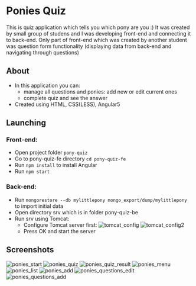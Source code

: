 # Ponies Quiz
This is quiz application which tells you which pony are you :) It was created by small group of studens and I was developing 
front-end and connecting it to back-end. Only part of front-end which was created by another student was question form functionality (displaying data from back-end and navigating through questions)

## About
* In this application you can:
  - manage all questions and ponies: add new or edit current ones
  - complete quiz and see the answer
* Created using HTML, CSS(LESS), Angular5

## Launching

### Front-end:
* Open project folder `pony-quiz`
* Go to pony-quiz-fe directory `cd pony-quiz-fe`
* Run `npm install` to install Angular
* Run `npm start`

### Back-end:
* Run `mongorestore --db mylittlepony mongo_export/dump/mylittlepony` to import initial data
* Open directory srv which is in folder pony-quiz-be
* Run srv using Tomcat:
  - Configure Tomcat server first:
![tomcat_config](https://user-images.githubusercontent.com/17141606/40879024-81098548-66a2-11e8-90c0-aaf233fce745.png)
![tomcat_config2](https://user-images.githubusercontent.com/17141606/40879023-80e921b8-66a2-11e8-9227-4e6a4e8e3f85.png)
  - Press OK and start the server

## Screenshots

![ponies_start](https://user-images.githubusercontent.com/17141606/40878857-e110ebf0-669f-11e8-84ad-beef7609835f.PNG)
![ponies_quiz](https://user-images.githubusercontent.com/17141606/40878855-e0c97770-669f-11e8-81c3-32a75b2fc669.PNG)
![ponies_quiz_result](https://user-images.githubusercontent.com/17141606/40878856-e0ed7878-669f-11e8-8b6f-84bf9b7e4853.PNG)
![ponies_menu](https://user-images.githubusercontent.com/17141606/40878858-e12a3632-669f-11e8-96aa-06af03da2c67.PNG)
![ponies_list](https://user-images.githubusercontent.com/17141606/40878859-e14a2d2a-669f-11e8-9076-fd7eda80924b.PNG)
![ponies_add](https://user-images.githubusercontent.com/17141606/40878852-e05fe378-669f-11e8-9161-b87fc1e16cb3.PNG)
![ponies_questions_edit](https://user-images.githubusercontent.com/17141606/40878853-e07f8afc-669f-11e8-9f3b-53279daa33bb.PNG)
![ponies_questions_add](https://user-images.githubusercontent.com/17141606/40878854-e0a33b82-669f-11e8-8710-f097d1e0afcd.PNG)

